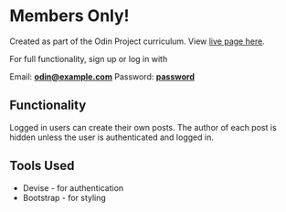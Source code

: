 
<h1>Members Only!</h1>
<p>Created as part of the Odin Project curriculum. View <a href="https://members-only-club-house.herokuapp.com/">live page here</a>.</p>
<p>For full functionality, sign up or log in with</p>
<p>Email: <span style="text-decoration: underline;"><strong>odin@example.com</strong></span> Password: <strong><span style="text-decoration: underline;">password</span></strong></p>
<h2>Functionality</h2>
<p>Logged in users can create their own posts. The author of each post is hidden unless the user is authenticated and logged in.</p>
<h2>Tools Used</h2>
<ul>
<li>Devise - for authentication</li>
<li>Bootstrap - for styling</li>
</ul>
<p>&nbsp;</p>
